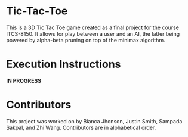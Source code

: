 # Tic-Tac-Toe

This is a 3D Tic Tac Toe game created as a final project for the course ITCS-8150. It allows for play between a user and an AI, the latter being powered by alpha-beta pruning on top of the minimax algorithm.

# Execution Instructions

**IN PROGRESS**

# Contributors

This project was worked on by Bianca Jhonson, Justin Smith, Sampada Sakpal, and Zhi Wang. Contributors are in alphabetical order.
